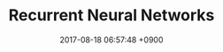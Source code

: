 ---
layout: post
title:  "Recurrent Neural Networks"
date:   2017-08-18 06:57:48 +0900
categories: jekyll update
---